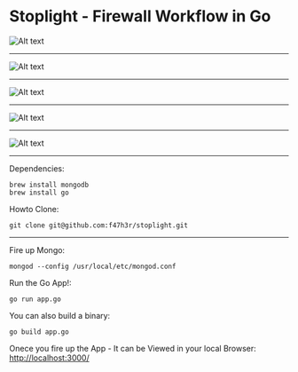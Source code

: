 Stoplight - Firewall Workflow in Go
======================================

![Alt text](https://github.com/f47h3r/stoplight/raw/master/release/images/firewall_req.png "Re-imagined Firewall Request App")

---------

![Alt text](https://github.com/f47h3r/stoplight/raw/master/release/images/firewall_request_makerequest.png "Re-imagined Firewall Request App")

---------

![Alt text](https://github.com/f47h3r/stoplight/raw/master/release/images/firewall_request_status.png "Re-imagined Firewall Request App")

---------

![Alt text](https://github.com/f47h3r/stoplight/raw/master/release/images/firewall_request_approval.png "Re-imagined Firewall Request App")

---------

![Alt text](https://github.com/f47h3r/stoplight/raw/master/release/images/firewall_request_audit.png "Re-imagined Firewall Request App")

---------

Dependencies:
```
brew install mongodb
brew install go
```

Howto Clone:
```
git clone git@github.com:f47h3r/stoplight.git
```

-------

Fire up Mongo:
```
mongod --config /usr/local/etc/mongod.conf
```

Run the Go App!:
```
go run app.go
```

You can also build a binary:
```
go build app.go
```

Onece you fire up the App - It can be Viewed in your local Browser: [http://localhost:3000/](http://localhost:3000/)

